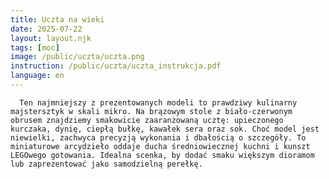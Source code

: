 ```yaml
---
title: Uczta na wieki
date: 2025-07-22
layout: layout.njk
tags: [moc]
image: /public/uczta/uczta.png
instruction: /public/uczta/uczta_instrukcja.pdf
language: en
---
```

      Ten najmniejszy z prezentowanych modeli to prawdziwy kulinarny majstersztyk w skali mikro. Na brązowym stole z biało-czerwonym obrusem znajdziemy smakowicie zaaranżowaną ucztę: upieczonego kurczaka, dynię, ciepłą bułkę, kawałek sera oraz sok. Choć model jest niewielki, zachwyca precyzją wykonania i dbałością o szczegóły. To miniaturowe arcydzieło oddaje ducha średniowiecznej kuchni i kunszt LEGOwego gotowania. Idealna scenka, by dodać smaku większym dioramom lub zaprezentować jako samodzielną perełkę.
